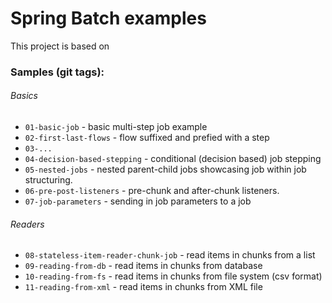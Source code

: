 # Spring Batch examples

This project is based on 

### Samples (git tags):

###### Basics
- `01-basic-job` - basic multi-step job example
- `02-first-last-flows` - flow suffixed and prefied with a step
- `03-...`
- `04-decision-based-stepping` - conditional (decision based) job stepping
- `05-nested-jobs` - nested parent-child jobs showcasing job within job structuring.
- `06-pre-post-listeners` - pre-chunk and after-chunk listeners.
- `07-job-parameters` - sending in job parameters to a job

###### Readers

- `08-stateless-item-reader-chunk-job` - read items in chunks from a list
- `09-reading-from-db` - read items in chunks from database
- `10-reading-from-fs` - read items in chunks from file system (csv format)
- `11-reading-from-xml` - read items in chunks from XML file
